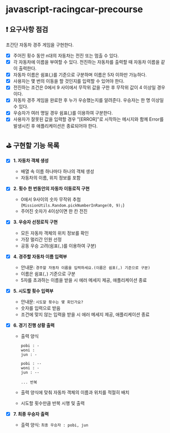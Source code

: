 # javascript-racingcar-precourse

## ❗ 요구사항 점검

초간단 자동차 경주 게임을 구현한다.

- [x] 주어진 횟수 동안 n대의 자동차는 전진 또는 멈출 수 있다.
- [x] 각 자동차에 이름을 부여할 수 있다. 전진하는 자동차를 출력할 때 자동차 이름을 같이 출력한다.
- [x] 자동차 이름은 쉼표(,)를 기준으로 구분하며 이름은 5자 이하만 가능하다.
- [x] 사용자는 몇 번의 이동을 할 것인지를 입력할 수 있어야 한다.
- [x] 전진하는 조건은 0에서 9 사이에서 무작위 값을 구한 후 무작위 값이 4 이상일 경우이다.
- [x] 자동차 경주 게임을 완료한 후 누가 우승했는지를 알려준다. 우승자는 한 명 이상일 수 있다.
- [x] 우승자가 여러 명일 경우 쉼표(,)를 이용하여 구분한다.
- [x] 사용자가 잘못된 값을 입력할 경우 "[ERROR]"로 시작하는 메시지와 함께 Error를 발생시킨 후 애플리케이션은 종료되어야 한다.

## ⛳ 구현할 기능 목록

- [x] **1. 자동차 객체 생성**

  - 배열 속 이름 하나마다 하나의 객체 생성
  - 자동차의 이름, 위치 정보를 포함

- [x] **2. 횟수 한 번동안의 자동차 이동로직 구현**

  - 0에서 9사이의 숫자 무작위 추첨 (`MissionUtils.Random.pickNumberInRange(0, 9);`)
  - 주어진 숫자가 4이상이면 한 칸 전진

- [x] **3. 우승자 선정로직 구현**

  - 모든 자동차 객체의 위치 정보를 확인
  - 가장 멀리간 인원 선정
  - 공동 우승 고려(쉼표(`,`)를 이용하여 구분)

- [x] **4. 경주할 자동차 이름 입력부**

  - 안내문: `경주할 자동차 이름을 입력하세요.(이름은 쉼표(,) 기준으로 구분)`
  - 이름은 쉼표(`,`) 기준으로 구분
  - 5자를 초과하는 이름을 받을 시 에러 메세지 제공, 애플리케이션 종료

- [x] **5. 시도할 횟수 입력부**

  - 안내문: `시도할 횟수는 몇 회인가요?`
  - 숫자를 입력으로 받음
  - 조건에 맞지 않는 입력을 받을 시 에러 메세지 제공, 애플리케이션 종료

- [x] **6. 경기 진행 상황 출력**

  - 출력 양식

    ```
    pobi : -
    woni :
    jun : -

    pobi : --
    woni : -
    jun : --

    ... 반복
    ```

  - 출력 양식에 맞춰 자동차 객체의 이름과 위치를 적절히 배치
  - 시도할 횟수만큼 반복 시행 및 출력

- [x] **7. 최종 우승자 출력**
  - 출력 양식: `최종 우승자 : pobi, jun`
